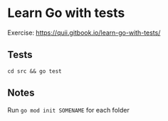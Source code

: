 # Learn Go with tests

Exercise: https://quii.gitbook.io/learn-go-with-tests/

## Tests

`cd src && go test`

## Notes

Run `go mod init SOMENAME` for each folder
